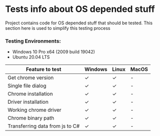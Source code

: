 # Tests info about OS depended stuff
Project contains code for OS depended stuff that should be tested. This section here is used to simplify this testing process

### Testing Environments:
* Windows 10 Pro x64 (2009 build 19042)
* Ubuntu 20.04 LTS

| Feature to test                 | Windows | Linux   | MacOS |
| ------------------------------- | ------- | ------- | ----- |
| Get chrome version              | &check; | &check; | -     |
| Single file dialog              | &check; | &check; | -     |
| Chrome installation             | &check; | &check; | -     |
| Driver installation             | &check; | &check; | -     |
| Working chrome driver           | &check; | &check; | -     |
| Chrome binary path              | &check; | &check; | -     |
| Transferring data from js to C# | &check; | &check; | -     |